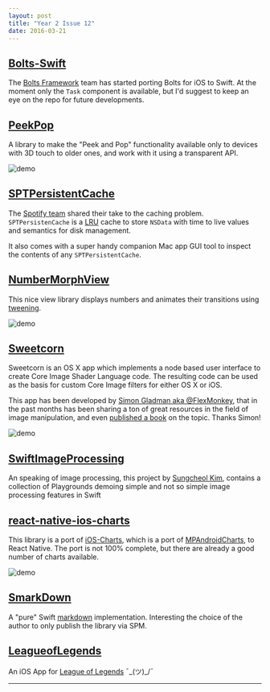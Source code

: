 ```yaml
---
layout: post
title: "Year 2 Issue 12"
date: 2016-03-21
---
```


## [Bolts-Swift](https://github.com/BoltsFramework/Bolts-Swift)

The [Bolts Framework](https://github.com/BoltsFramework) team has started porting Bolts for iOS to Swift. At the moment only the `Task` component is available, but I'd suggest to keep an eye on the repo for future developments.

## [PeekPop](https://github.com/marmelroy/PeekPop)

A library to make the "Peek and Pop" functionality available only to devices with 3D touch to older ones, and work with it using a transparent API.

![demo](https://camo.githubusercontent.com/4a3f8f136def3a4fa4fe0c00cb02118e72d838dc/687474703a2f2f692e67697068792e636f6d2f336f3761626c7530616449436651334f58432e676966)

## [SPTPersistentCache](https://github.com/spotify/SPTPersistentCache)

The [Spotify team](https://twitter.com/spotifyeng) shared their take to the caching problem. `SPTPersistenCache` is a [LRU](https://en.wikipedia.org/wiki/Cache_algorithms#LRU) cache to store `NSData` with time to live values and semantics for disk management.

It also comes with a super handy companion Mac app GUI tool to inspect the contents of any `SPTPersistentCache`.

## [NumberMorphView](https://github.com/me-abhinav/NumberMorphView)

This nice view library displays numbers and animates their transitions using [tweening](https://en.wikipedia.org/wiki/Inbetweening).

![demo](https://raw.githubusercontent.com/me-abhinav/NumberMorphView/dev/sample.gif)

## [Sweetcorn](https://github.com/FlexMonkey/sweetcorn)

Sweetcorn is an OS X app which implements a node based user interface to create Core Image Shader Language code. The resulting code can be used as the basis for custom Core Image filters for either OS X or iOS.

This app has been developed by [Simon Gladman aka @FlexMonkey](https://twitter.com/FlexMonkey), that in the past months has been sharing a ton of great resources in the field of image manipulation, and even [published a book](https://itunes.apple.com/us/book/core-image-for-swift/id1073029980?mt=11) on the topic. Thanks Simon!

![demo](https://raw.githubusercontent.com/FlexMonkey/sweetcorn/master/Sweetcorn/sweetcorn.png)

## [SwiftImageProcessing](https://github.com/skyfe79/SwiftImageProcessing)

An speaking of image processing, this project by [Sungcheol Kim](http://blog.burt.pe.kr/), contains a collection of Playgrounds demoing simple and not so simple image processing features in Swift

## [react-native-ios-charts](https://github.com/Jpadilla1/react-native-ios-charts)

This library is a port of [iOS-Charts](https://github.com/danielgindi/ios-charts), which is a port of [MPAndroidCharts](https://github.com/PhilJay/MPAndroidChart), to React Native. The port is not 100% complete, but there are already a good number of charts available.

![demo](https://raw.githubusercontent.com/Jpadilla1/react-native-ios-charts/master/screenshots/all.png)

## [SmarkDown](https://github.com/SwiftStudies/SmarkDown)

A "pure" Swift [markdown](http://daringfireball.net/projects/markdown/) implementation. Interesting the choice of the author to only publish the library via SPM.

## [LeagueofLegends](https://github.com/HarrisHan/LeagueofLegends)

An iOS App for [League of Legends](http://oce.leagueoflegends.com/)  ¯\_(ツ)_/¯

---


